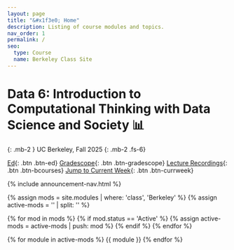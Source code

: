```yaml
---
layout: page
title: "&#x1f3e0; Home"
description: Listing of course modules and topics.
nav_order: 1
permalink: /
seo:
  type: Course
  name: Berkeley Class Site
---
```


# **Data 6: Introduction to Computational Thinking with Data Science and Society &#x1f4ca;**

{: .mb-2 }
UC Berkeley, Fall 2025
{: .mb-2 .fs-6}

[Ed](https://edstem.org/us/courses/80458/discussion){: .btn .btn-ed}
[Gradescope](https://www.gradescope.com/courses/1064926){: .btn .btn-gradescope}
[Lecture Recordings](https://bcourses.berkeley.edu/courses/1546002/external_tools/90481){: .btn .btn-bcourses}
[Jump to Current Week](https://data6.org/fa25/#week-1-introduction-to-python){: .btn .btn-currweek}

{% include announcement-nav.html %}

{% assign mods = site.modules | where: 'class', 'Berkeley' %}
{% assign active-mods = '' | split: '' %}

{% for mod in mods %}
  {% if mod.status == 'Active' %}
    {% assign active-mods = active-mods | push: mod %}
  {% endif %}
{% endfor %}

{% for module in active-mods %}
  {{ module }}
{% endfor %}

<script src="{{ '/assets/scripts/announcement-navigation.js' | relative_url }}"></script>
